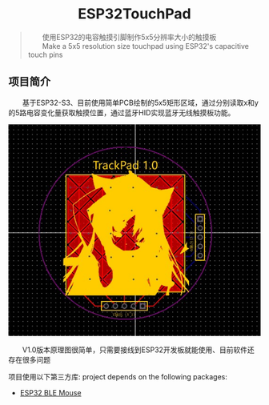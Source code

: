 <!--
 * @File: 
 * @Description: 
 * @Author: thoelc
 * @Date: 2023-12-03
 * @LastEditTime: 2023-12-03
 * @LastEditors: Thoelc
 * 
 * Copyright (c) 2023 by ${git_name}, All Rights Reserved. 
-->
# <center> ESP32TouchPad   
  
> &emsp;&emsp;使用ESP32的电容触摸引脚制作5x5分辨率大小的触摸板  
&emsp;&emsp;Make a 5x5 resolution size touchpad using ESP32's capacitive touch pins
## 项目简介  
&emsp;&emsp;基于ESP32-S3、目前使用简单PCB绘制的5x5矩形区域，通过分别读取x和y的5路电容变化量获取触摸位置，通过蓝牙HID实现蓝牙无线触摸板功能。  


![PCB图](./image/PadPcb01.jpg)
  

&emsp;&emsp;V1.0版本原理图很简单，只需要接线到ESP32开发板就能使用、目前软件还存在很多问题

项目使用以下第三方库:
project depends on the following packages:
- [ESP32 BLE Mouse]([https://github.com/T-vK/ESP32-BLE-Mouse])
